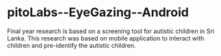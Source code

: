 # pitoLabs--EyeGazing--Android
Final year research is based on a screening tool for autistic children in Sri Lanka. This research was based on mobile application to interact with children and pre-identify the autistic children.
